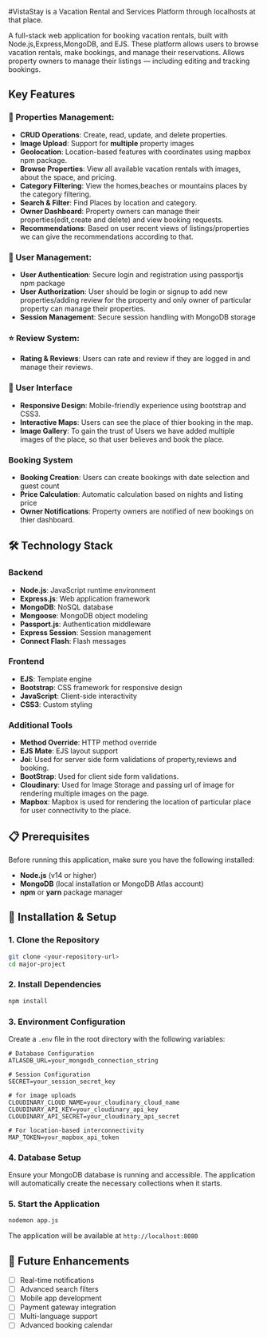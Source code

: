 #VistaStay is a Vacation Rental and Services Platform through localhosts at that place.

A full-stack web application for booking vacation rentals, built with Node.js,Express,MongoDB, and EJS.
These platform allows users to browse vacation rentals, make bookings, and manage their reservations. 
Allows property owners to manage their listings — including editing and tracking bookings.

## Key Features

###  🏡 Properties Management:
- **CRUD Operations**: Create, read, update, and delete properties.
- **Image Upload**: Support for **multiple** property images
- **Geolocation**: Location-based features with coordinates using mapbox npm package.
- **Browse Properties**: View all available vacation rentals with images, about the space, and pricing.
- **Category Filtering**: View the homes,beaches or mountains places by the category filtering.
- **Search & Filter**: Find Places by location and category.
- **Owner Dashboard**: Property owners can manage their properties(edit,create and delete) and view booking requests.
- **Recommendations**: Based on user recent views of listings/properties we can give the recommendations according to that.

### 👤 User Management:
- **User Authentication**: Secure login and registration using passportjs npm package
- **User Authorization**: User should be login or signup to add new properties/adding review for the property and only owner of particular property can manage their properties.
- **Session Management**: Secure session handling with MongoDB storage

### ⭐ Review System:
- **Rating & Reviews**: Users can rate and review if they are logged in and manage their reviews.

### 🎨 User Interface
- **Responsive Design**: Mobile-friendly experience using bootstrap and CSS3.
- **Interactive Maps**: Users can see the place of thier booking in the map.
- **Image Gallery**: To gain the trust of Users we have added multiple images of the place,
                      so that user believes and book the place.

### Booking System
- **Booking Creation**: Users can create bookings with date selection and guest count
- **Price Calculation**: Automatic calculation based on nights and listing price
- **Owner Notifications**: Property owners are notified of new bookings on thier dashboard.


## 🛠️ Technology Stack

### Backend
- **Node.js**: JavaScript runtime environment
- **Express.js**: Web application framework
- **MongoDB**: NoSQL database
- **Mongoose**: MongoDB object modeling
- **Passport.js**: Authentication middleware
- **Express Session**: Session management
- **Connect Flash**: Flash messages

### Frontend
- **EJS**: Template engine
- **Bootstrap**: CSS framework for responsive design
- **JavaScript**: Client-side interactivity
- **CSS3**: Custom styling

### Additional Tools
- **Method Override**: HTTP method override
- **EJS Mate**: EJS layout support
- **Joi**: Used for server side form validations of property,reviews and booking.
- **BootStrap**: Used for client side form validations.
- **Cloudinary**: Used for Image Storage and passing url of image for rendering multiple images on the page.
- **Mapbox**: Mapbox is used for rendering the location of particular place for user connectivity to the place.


## 📋 Prerequisites

Before running this application, make sure you have the following installed:

- **Node.js** (v14 or higher)
- **MongoDB** (local installation or MongoDB Atlas account)
- **npm** or **yarn** package manager

## 🚀 Installation & Setup

### 1. Clone the Repository
```bash
git clone <your-repository-url>
cd major-project
```

### 2. Install Dependencies
```bash
npm install
```

### 3. Environment Configuration
Create a `.env` file in the root directory with the following variables:

```env
# Database Configuration
ATLASDB_URL=your_mongodb_connection_string

# Session Configuration
SECRET=your_session_secret_key

# for image uploads
CLOUDINARY_CLOUD_NAME=your_cloudinary_cloud_name
CLOUDINARY_API_KEY=your_cloudinary_api_key
CLOUDINARY_API_SECRET=your_cloudinary_api_secret

# For location-based interconnectivity
MAP_TOKEN=your_mapbox_api_token
```
### 4. Database Setup
Ensure your MongoDB database is running and accessible. The application will automatically create the necessary collections when it starts.

### 5. Start the Application
```bash
nodemon app.js
```

The application will be available at `http://localhost:8080`

## 🔄 Future Enhancements

- [ ] Real-time notifications
- [ ] Advanced search filters
- [ ] Mobile app development
- [ ] Payment gateway integration
- [ ] Multi-language support
- [ ] Advanced booking calendar
